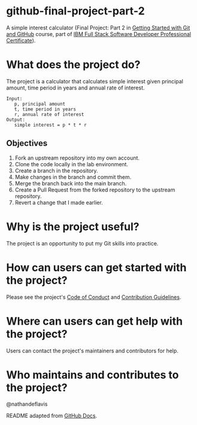 # github-final-project-part-2
A simple interest calculator (Final Project: Part 2 in [Getting Started with Git and GitHub](https://www.coursera.org/learn/getting-started-with-git-and-github) course, part of [IBM Full Stack Software Developer Professional Certificate](https://www.coursera.org/professional-certificates/ibm-full-stack-cloud-developer)).

# What does the project do?
The project is a calculator that calculates simple interest given principal amount, time period in years and annual rate of interest.

```
Input:
   p, principal amount
   t, time period in years
   r, annual rate of interest
Output:
   simple interest = p * t * r
```

## Objectives
1. Fork an upstream repository into my own account.
2. Clone the code locally in the lab environment.
3. Create a branch in the repository.
4. Make changes in the branch and commit them.
5. Merge the branch back into the main branch.
6. Create a Pull Request from the forked repository to the upstream repository.
7. Revert a change that I made earlier.

# Why is the project useful?
The project is an opportunity to put my Git skills into practice.

# How can users can get started with the project?
Please see the project's [Code of Conduct](https://github.com/nathandeflavis/github-final-project-part-1/blob/main/docs/CODE_OF_CONDUCT.md) and [Contribution Guidelines](https://github.com/nathandeflavis/github-final-project-part-1/blob/main/docs/CONTRIBUTING.md).

# Where can users can get help with the project?
Users can contact the project's maintainers and contributors for help.

# Who maintains and contributes to the project?
@nathandeflavis

README adapted from [GitHub Docs](https://docs.github.com/en/repositories/managing-your-repositorys-settings-and-features/customizing-your-repository/about-readmes).
